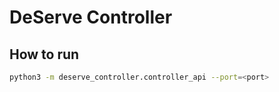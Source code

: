 # DeServe Controller

## How to run

```bash
python3 -m deserve_controller.controller_api --port=<port>
```